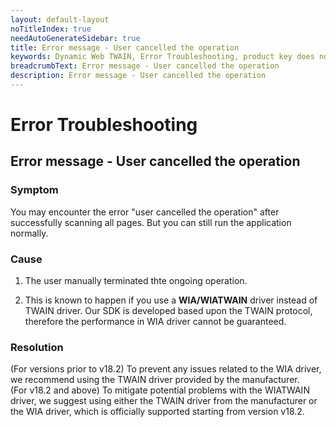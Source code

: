```yaml
---
layout: default-layout
noTitleIndex: true
needAutoGenerateSidebar: true
title: Error message - User cancelled the operation
keywords: Dynamic Web TWAIN, Error Troubleshooting, product key does not support version
breadcrumbText: Error message - User cancelled the operation
description: Error message - User cancelled the operation
---
```


# Error Troubleshooting

## Error message - User cancelled the operation

### Symptom

You may encounter the error "user cancelled the operation" after successfully scanning all pages. But you can still run the application normally.

### Cause

1) The user manually terminated thte ongoing operation.

2) This is known to happen if you use a **WIA/WIATWAIN** driver instead of TWAIN driver. Our SDK is developed based upon the TWAIN protocol, therefore the performance in WIA driver cannot be guaranteed.

### Resolution

(For versions prior to v18.2) To prevent any issues related to the WIA driver, we recommend using the TWAIN driver provided by the manufacturer.
<br>
(For v18.2 and above) To mitigate potential problems with the WIATWAIN driver, we suggest using either the TWAIN driver from the manufacturer or the WIA driver, which is officially supported starting from version v18.2.